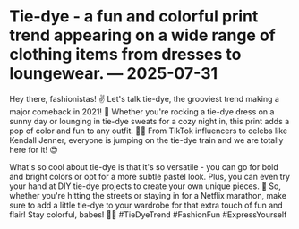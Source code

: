 # Tie-dye - a fun and colorful print trend appearing on a wide range of clothing items from dresses to loungewear. — 2025-07-31

Hey there, fashionistas! ✌️ Let's talk tie-dye, the grooviest trend making a major comeback in 2021! 🌈 Whether you're rocking a tie-dye dress on a sunny day or lounging in tie-dye sweats for a cozy night in, this print adds a pop of color and fun to any outfit. 💃🏼 From TikTok influencers to celebs like Kendall Jenner, everyone is jumping on the tie-dye train and we are totally here for it! 😍

What's so cool about tie-dye is that it's so versatile - you can go for bold and bright colors or opt for a more subtle pastel look. Plus, you can even try your hand at DIY tie-dye projects to create your own unique pieces. 🎨 So, whether you're hitting the streets or staying in for a Netflix marathon, make sure to add a little tie-dye to your wardrobe for that extra touch of fun and flair! Stay colorful, babes! 💜🌟 #TieDyeTrend #FashionFun #ExpressYourself